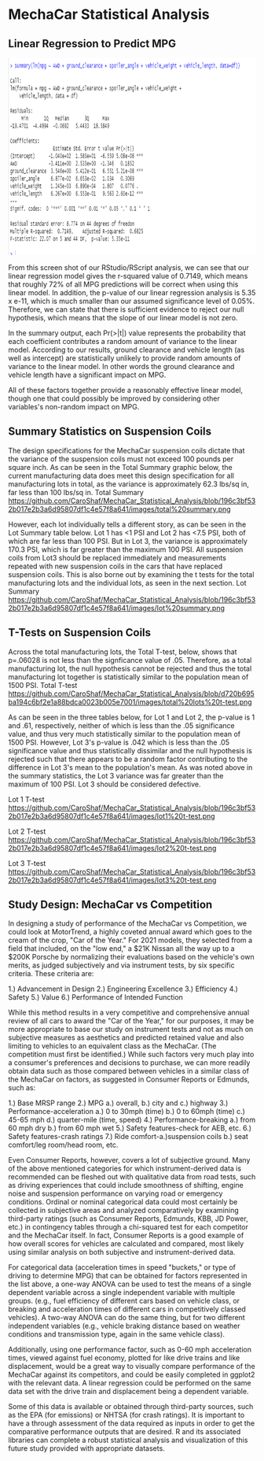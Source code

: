 # MechaCar Statistical Analysis

## Linear Regression to Predict MPG
  <p align="center">
  <a href="https://github.com/CaroShaf/MechaCar_Statistical_Analysis/blob/ce20b23983b91720ff674b8bcc6649ea15defe71/images/MechaCarSummaryStats.png">
    <img src="MechaCarSummaryStats.png" alt="Summary Statistics from Linear Model of MPG Prediction of MechaCar Prototypes" width="700" height="400">
  </a>

From this screen shot of our RStudio/RScript analysis, we can see that our linear regression model gives the r-squared value of 0.7149, which means that roughly 72% of all MPG
predictions will be correct when using this linear model. In addition, the p-value of our linear regression analysis is 5.35 x e-11, which is much smaller than our assumed
significance level of 0.05%. Therefore, we can state that there is sufficient evidence to reject our null hypothesis, which means that the slope of our linear model is not zero.

In the summary output, each Pr(>|t|) value represents the probability that each coefficient contributes a random amount of variance to the linear model. According to our 
results, ground clearance and vehicle length (as well as intercept) are statistically unlikely to provide random amounts of variance to the linear model. In other words the 
ground clearance and vehicle length have a significant impact on MPG.

All of these factors together provide a reasonably effective linear model, though one that could possibly be improved by considering other variables's non-random impact on MPG.

## Summary Statistics on Suspension Coils
The design specifications for the MechaCar suspension coils dictate that the variance of the suspension coils must not exceed 100 pounds per square inch. As can be seen in the
Total Summary graphic below, the current manufacturing data does meet this design specification for all manufacturing lots in total, as the variance is approximately 62.3 lbs/sq 
in, far less than 100 lbs/sq in. 
Total Summary https://github.com/CaroShaf/MechaCar_Statistical_Analysis/blob/196c3bf532b017e2b3a6d95807df1c4e57f8a641/images/total%20summary.png

However, each lot individually tells a different story, as can be seen in the Lot Summary table below.  Lot 1 has <1 PSI and Lot 2 has <7.5 PSI, both of which are 
far less than 100 PSI.  But in Lot 3, the variance is approximately 170.3 PSI, which is far greater than the maximum 100 PSI.  All suspension coils from Lot3 
should be replaced immediately and measurements repeated with new suspension coils in the cars that have replaced suspension coils.  This is also borne out by examining the t
tests for the total manufacturing lots and the individual lots, as seen in the next section.
Lot Summary https://github.com/CaroShaf/MechaCar_Statistical_Analysis/blob/196c3bf532b017e2b3a6d95807df1c4e57f8a641/images/lot%20summary.png


## T-Tests on Suspension Coils
Across the total manufacturing lots, the Total T-test, below, shows that p=.06028 is not less than the signficance value of .05.  Therefore, as a total manufacturing lot, the null hypothesis cannot be rejected and thus the total manufacturing lot together is statistically similar to the population mean of 1500 PSI.
Total T-test https://github.com/CaroShaf/MechaCar_Statistical_Analysis/blob/d720b695ba194c6bf2e1a88bdca0023b005e7001/images/total%20lots%20t-test.png

As can be seen in the three tables below, for Lot 1 and Lot 2, the p-value is 1 and .61, respectively, neither of which is less than the .05 significance value, and thus very 
much statistically similar to the population mean of 1500 PSI.  However, Lot 3's p-value is .042 which is less than the .05 significance value and thus statistically dissimilar
and the null hypothesis is rejected such that there appears to be a random factor contributing to the difference in Lot 3's mean to the population's mean.  As was noted above in
the summary statistics, the Lot 3 variance was far greater than the maximum of 100 PSI.  Lot 3 should be considered defective.

Lot 1 T-test https://github.com/CaroShaf/MechaCar_Statistical_Analysis/blob/196c3bf532b017e2b3a6d95807df1c4e57f8a641/images/lot1%20t-test.png

Lot 2 T-test https://github.com/CaroShaf/MechaCar_Statistical_Analysis/blob/196c3bf532b017e2b3a6d95807df1c4e57f8a641/images/lot2%20t-test.png

Lot 3 T-test https://github.com/CaroShaf/MechaCar_Statistical_Analysis/blob/196c3bf532b017e2b3a6d95807df1c4e57f8a641/images/lot3%20t-test.png


## Study Design: MechaCar vs Competition

In designing a study of performance of the MechaCar vs Competition, we could look at MotorTrend, a highly coveted annual award which goes to the cream of the crop, "Car of the
Year." For 2021 models, they selected from a field that included, on the "low end," a $21K Nissan all the way up to a $200K Porsche by normalizing their evaluations based on
the vehicle's own merits, as judged subjectively and via instrument tests, by six specific criteria.  These criteria are:

1.) Advancement in Design
2.) Engineering Excellence
3.) Efficiency
4.) Safety
5.) Value
6.) Performance of Intended Function

While this method results in a very competitive and comprehensive annual review of all cars to award the "Car of the Year," for our purposes, it may be more appropriate to base
our study on instrument tests and not as much on subjective measures as aesthetics and predicted retained value and also limiting to vehicles to an equivalent class as the
MechaCar. (The competition must first be identified.)  While such factors very much play into a consumer's preferences and decisions to purchase, we can more readily obtain data
such as those compared between vehicles in a similar class of the MechaCar on factors, as suggested in Consumer Reports or Edmunds, such as:

1.) Base MRSP range
2.) MPG a.) overall, b.) city and c.) highway
3.) Performance-acceleration a.) 0 to 30mph (time) b.) 0 to 60mph (time) c.) 45-65 mph d.) quarter-mile (time, speed)
4.) Performance-breaking a.) from 60 mph dry b.) from 60 mph wet
5.) Safety features-check for AEB, etc.
6.) Safety features-crash ratings
7.) Ride comfort-a.)suspension coils b.) seat comfort/leg room/head room, etc.

Even Consumer Reports, however, covers a lot of subjective ground.  Many of the above mentioned categories for which instrument-derived data is recommended can be fleshed out
with qualitative data from road tests, such as driving experiences that could include smoothness of shifting, engine noise and suspension performance on varying road or
emergency conditions. Ordinal or nominal categorical data could most certainly be collected in subjective areas and analyzed comparatively by examining third-party ratings (such
as Consumer Reports, Edmunds, KBB, JD Power, etc.) in contingency tables through a chi-squared test for each competitor and the MechaCar itself.  In fact, Consumer Reports is a
good example of how overall scores for vehicles are calculated and compared, most likely using similar analysis on both subjective and instrument-derived data.

For categorical data (acceleration times in speed "buckets," or type of driving to determine MPG) that can be obtained for factors represented in the list above, a one-way ANOVA 
can be used to test the means of a single dependent variable across a single independent variable with multiple groups. (e.g., fuel efficiency of different cars based on vehicle 
class, or breaking and acceleration times of different cars in competitively classed vehicles).  A two-way ANOVA can do the same thing, but for two different independent 
variables (e.g., vehicle braking distance based on weather conditions and transmission type, again in the same vehicle class).

Additionally, using one performance factor, such as 0-60 mph acceleration times, viewed against fuel economy, plotted for like drive trains and like displacement, would be a
great way to visually compare performance of the MechaCar against its competitors, and could be easily completed in ggplot2 with the relevant data.  A linear regression could be
performed on the same data set with the drive train and displacement being a dependent variable.

Some of this data is available or obtained through third-party sources, such as the EPA (for emissions) or NHTSA (for crash ratings). It is important to have a through
assessment of the data required as inputs in order to get the comparative performance outputs that are desired.  R and its associated libraries can complete 
a robust statistical analysis and visualization of this future study provided with appropriate datasets.



